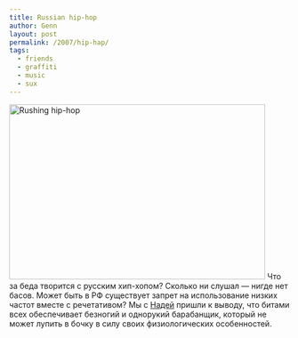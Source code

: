 ```yaml
---
title: Russian hip-hop
author: Genn
layout: post
permalink: /2007/hip-hap/
tags:
  - friends
  - graffiti
  - music
  - sux
---
```

<img src='http://mega.genn.org/=^_^=/uploads/2007/10/rhh.gif' alt='Rushing hip-hop' width="460" height="315" />  
Что за беда творится с русским хип-хопом? Сколько ни слушал — нигде нет басов. Может быть в РФ существует запрет на использование низких частот вместе с речетативом? Мы с <a href="http://nadia-e.livejournal.com/" target="_blank">Надей</a> пришли к выводу, что битами всех обеспечивает безногий и однорукий барабанщик, который не может лупить в бочку в силу своих физиологических особенностей.